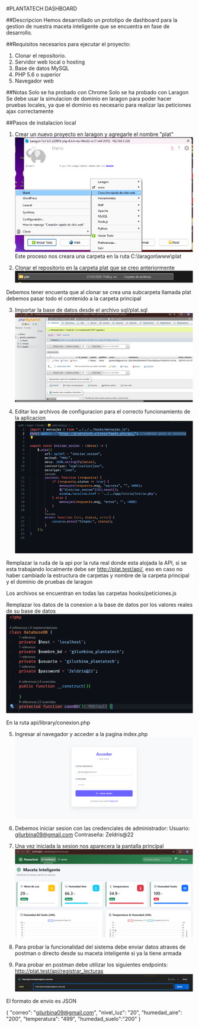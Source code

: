 #PLANTATECH DASHBOARD

##Descripcion
Hemos desarrollado un prototipo de dashboard para la gestion de nuestra maceta inteligente que se encuentra en fase de desarrollo.

##Requisitos necesarios para ejecutar el proyecto:
1. Clonar el repositorio.
2. Servidor web local o hosting 
3. Base de datos MySQL
4. PHP 5.6 o superior
5. Navegador web

##Notas
Solo se ha probado con Chrome 
Solo se ha probado con Laragon 
Se debe usar la simulacion de dominio en laragon para poder hacer pruebas locales, ya que el dominio es necesario para realizar las peticiones ajax correctamente

##Pasos de instalacion local

1. Crear un nuevo proyecto en laragon y agregarle el nombre "plat"
![Crear proyecto](img/crear_rapida_sitio.png)
Este proceso nos creara una carpeta en la ruta C:\laragon\www\plat

2. Clonar el repositorio en la carpeta plat que se creo anteriormente
![Carpeta de ejemplo](img/carpeta_ejemplo.png)

Debemos tener encuenta que al clonar se crea una subcarpeta llamada plat debemos pasar todo el contenido a la carpeta principal

3. Importar la base de datos desde el archivo sql/plat.sql
![Imagen de ejemplo](img/base_ejemplop.png)

4. Editar los archivos de configuracion para el correcto funcionamiento de la aplicacion
![Configuracion](img/configuracion.png)

Remplazar la ruda de la api por la ruta real donde esta alojada la API, si se esta trabajando localmente debe ser http://plat.test/api/, eso en caso no haber cambiado la estructura de carpetas y nombre de la carpeta principal y el dominio de pruebas de laragon

Los archivos se encuentran en todas las carpetas hooks/peticiones.js

Remplazar los datos de la conexion a la base de datos por los valores reales de su base de datos
![Conexion BD](img/conexion.png)

En la ruta api/library/conexion.php

5. Ingresar al navegador y acceder a la pagina index.php
![Pagina principal](img/login.png)

6. Debemos iniciar sesion con las credenciales de administrador:
Usuario: gilurbina09@gmail.com
Contraseña: Zeldris@22

7. Una vez iniciada la sesion nos aparecera la pantalla principal
![Pantalla Principal](img/dash.png)


8. Para probar la funcionalidad del sistema debe enviar datos atraves de postman o directo desde su maceta inteligente si ya la tiene armada

9. Para probar en postman debe utilizar los siguientes endpoints:
http://plat.test/api/registrar_lecturas
![Postman](img/endpoins.png)

El formato de envio es JSON

{
    "correo": "gilurbina09@gmail.com",
    "nivel_luz": "20",
    "humedad_aire": "200",
    "temperatura": "499",
    "humedad_suelo":"200"
}


